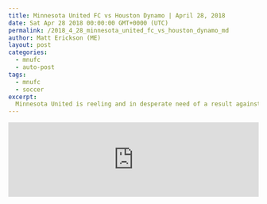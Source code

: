 ```yaml
---
title: Minnesota United FC vs Houston Dynamo | April 28, 2018
date: Sat Apr 28 2018 00:00:00 GMT+0000 (UTC)
permalink: /2018_4_28_minnesota_united_fc_vs_houston_dynamo_md 
author: Matt Erickson (ME)
layout: post
categories:
  - mnufc
  - auto-post
tags:
  - mnufc
  - soccer
excerpt:
  Minnesota United is reeling and in desperate need of a result against a Houston Dynamo team full of confidence after routing a reserve-heavy Toronto FC side.
---
```

<div class='soccer-video-wrapper'>
<iframe class='soccer-video' width='100%' height='auto' frameborder='0' allowfullscreen src="https://www.mnufc.com/iframe-video?brightcove_id=5777969952001&brightcove_player_id=default&brightcove_account_id=5534894110001"></iframe>
</div>